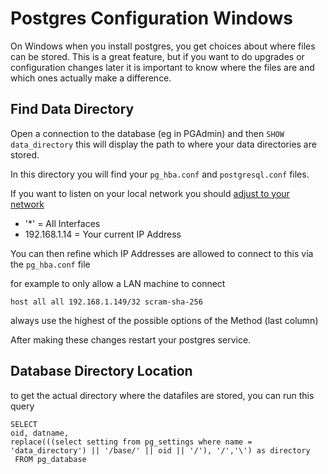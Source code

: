# Postgres Configuration Windows

On Windows when you install postgres, you get choices about where files can be stored. This is a great feature, but if you want to 
do upgrades or configuration changes later it is important to know where the files are and which ones actually make a difference.

## Find Data Directory 

Open a connection to the database (eg in PGAdmin) and then
`SHOW data_directory` 
this will display the path to where your data directories are stored.

In this directory you will find your 
`pg_hba.conf` and `postgresql.conf` files.

If you want to listen on your local network you should 
[adjust to your network](https://www.postgresql.org/docs/current/runtime-config-connection.html#GUC-LISTEN-ADDRESSES)


  * '*' = All Interfaces
  * 192.168.1.14 = Your current IP Address

You can then refine which IP Addresses are allowed to connect to this via the `pg_hba.conf` file

for example to only allow a LAN machine to connect 
```
host all all 192.168.1.149/32 scram-sha-256
```

always use the highest of the possible options of the Method (last column)

After making these changes restart your postgres service. 

## Database Directory Location

to get the actual directory where the datafiles are stored, you can run this query
```
SELECT
oid, datname,
replace(((select setting from pg_settings where name = 'data_directory') || '/base/' || oid || '/'), '/','\') as directory
 FROM pg_database
```
